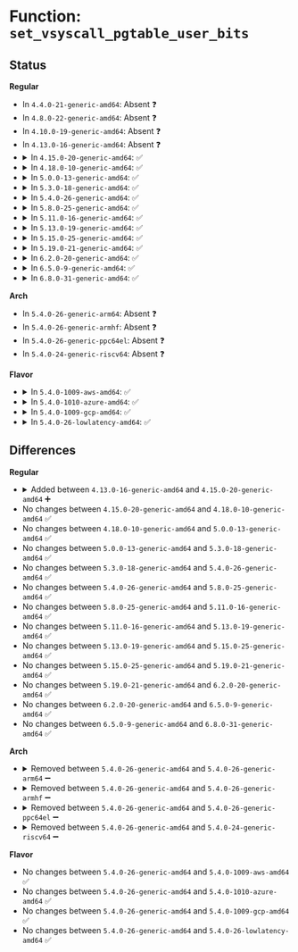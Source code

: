 # Function: <code>set_vsyscall_pgtable_user_bits</code>

## Status
<b>Regular</b>
<ul>
<li>
In <code>4.4.0-21-generic-amd64</code>: Absent ❓
</li>
<li>
In <code>4.8.0-22-generic-amd64</code>: Absent ❓
</li>
<li>
In <code>4.10.0-19-generic-amd64</code>: Absent ❓
</li>
<li>
In <code>4.13.0-16-generic-amd64</code>: Absent ❓
</li>
<li>
<details>
<summary>In <code>4.15.0-20-generic-amd64</code>: ✅</summary>

```c
void set_vsyscall_pgtable_user_bits(pgd_t * root)
```

```json
{
  "name": "set_vsyscall_pgtable_user_bits",
  "collision_type": "Unique Global",
  "inline_type": "No",
  "funcs": [
    {
      "addr": 18446744071602594766,
      "name": "set_vsyscall_pgtable_user_bits",
      "external": true,
      "loc": "arch/x86/entry/vsyscall/vsyscall_64.c:347",
      "file": "arch/x86/entry/vsyscall/vsyscall_64.c",
      "inline": "seen, unknown",
      "caller_inline": [],
      "caller_func": [
        "arch/x86/entry/vsyscall/vsyscall_64.c:map_vsyscall",
        "arch/x86/mm/pti.c:pti_init"
      ]
    }
  ],
  "symbols": [
    {
      "addr": 18446744071602594766,
      "name": "set_vsyscall_pgtable_user_bits",
      "section": ".init.text",
      "bind": "STB_GLOBAL",
      "size": 259
    }
  ]
}
```
</details>
</li>
<li>
<details>
<summary>In <code>4.18.0-10-generic-amd64</code>: ✅</summary>

```c
void set_vsyscall_pgtable_user_bits(pgd_t * root)
```

```json
{
  "name": "set_vsyscall_pgtable_user_bits",
  "collision_type": "Unique Global",
  "inline_type": "No",
  "funcs": [
    {
      "addr": 18446744071602763119,
      "name": "set_vsyscall_pgtable_user_bits",
      "external": true,
      "loc": "arch/x86/entry/vsyscall/vsyscall_64.c:343",
      "file": "arch/x86/entry/vsyscall/vsyscall_64.c",
      "inline": "seen, unknown",
      "caller_inline": [],
      "caller_func": [
        "arch/x86/entry/vsyscall/vsyscall_64.c:map_vsyscall",
        "arch/x86/mm/pti.c:pti_init"
      ]
    }
  ],
  "symbols": [
    {
      "addr": 18446744071602763119,
      "name": "set_vsyscall_pgtable_user_bits",
      "section": ".init.text",
      "bind": "STB_GLOBAL",
      "size": 234
    }
  ]
}
```
</details>
</li>
<li>
<details>
<summary>In <code>5.0.0-13-generic-amd64</code>: ✅</summary>

```c
void set_vsyscall_pgtable_user_bits(pgd_t * root)
```

```json
{
  "name": "set_vsyscall_pgtable_user_bits",
  "collision_type": "Unique Global",
  "inline_type": "No",
  "funcs": [
    {
      "addr": 18446744071604557212,
      "name": "set_vsyscall_pgtable_user_bits",
      "external": true,
      "loc": "arch/x86/entry/vsyscall/vsyscall_64.c:336",
      "file": "arch/x86/entry/vsyscall/vsyscall_64.c",
      "inline": "seen, unknown",
      "caller_inline": [],
      "caller_func": [
        "arch/x86/entry/vsyscall/vsyscall_64.c:map_vsyscall",
        "arch/x86/mm/pti.c:pti_init"
      ]
    }
  ],
  "symbols": [
    {
      "addr": 18446744071604557212,
      "name": "set_vsyscall_pgtable_user_bits",
      "section": ".init.text",
      "bind": "STB_GLOBAL",
      "size": 234
    }
  ]
}
```
</details>
</li>
<li>
<details>
<summary>In <code>5.3.0-18-generic-amd64</code>: ✅</summary>

```c
void set_vsyscall_pgtable_user_bits(pgd_t * root)
```

```json
{
  "name": "set_vsyscall_pgtable_user_bits",
  "collision_type": "Unique Global",
  "inline_type": "No",
  "funcs": [
    {
      "addr": 18446744071604651546,
      "name": "set_vsyscall_pgtable_user_bits",
      "external": true,
      "loc": "arch/x86/entry/vsyscall/vsyscall_64.c:357",
      "file": "arch/x86/entry/vsyscall/vsyscall_64.c",
      "inline": "seen, unknown",
      "caller_inline": [],
      "caller_func": [
        "arch/x86/entry/vsyscall/vsyscall_64.c:map_vsyscall",
        "arch/x86/mm/pti.c:pti_init"
      ]
    }
  ],
  "symbols": [
    {
      "addr": 18446744071604651546,
      "name": "set_vsyscall_pgtable_user_bits",
      "section": ".init.text",
      "bind": "STB_GLOBAL",
      "size": 234
    }
  ]
}
```
</details>
</li>
<li>
<details>
<summary>In <code>5.4.0-26-generic-amd64</code>: ✅</summary>

```c
void set_vsyscall_pgtable_user_bits(pgd_t * root)
```

```json
{
  "name": "set_vsyscall_pgtable_user_bits",
  "collision_type": "Unique Global",
  "inline_type": "No",
  "funcs": [
    {
      "addr": 18446744071604663818,
      "name": "set_vsyscall_pgtable_user_bits",
      "external": true,
      "loc": "arch/x86/entry/vsyscall/vsyscall_64.c:357",
      "file": "arch/x86/entry/vsyscall/vsyscall_64.c",
      "inline": "seen, unknown",
      "caller_inline": [],
      "caller_func": [
        "arch/x86/entry/vsyscall/vsyscall_64.c:map_vsyscall",
        "arch/x86/mm/pti.c:pti_init"
      ]
    }
  ],
  "symbols": [
    {
      "addr": 18446744071604663818,
      "name": "set_vsyscall_pgtable_user_bits",
      "section": ".init.text",
      "bind": "STB_GLOBAL",
      "size": 234
    }
  ]
}
```
</details>
</li>
<li>
<details>
<summary>In <code>5.8.0-25-generic-amd64</code>: ✅</summary>

```c
void set_vsyscall_pgtable_user_bits(pgd_t * root)
```

```json
{
  "name": "set_vsyscall_pgtable_user_bits",
  "collision_type": "Unique Global",
  "inline_type": "No",
  "funcs": [
    {
      "addr": 18446744071609014889,
      "name": "set_vsyscall_pgtable_user_bits",
      "external": true,
      "loc": "arch/x86/entry/vsyscall/vsyscall_64.c:357",
      "file": "arch/x86/entry/vsyscall/vsyscall_64.c",
      "inline": "seen, unknown",
      "caller_inline": [],
      "caller_func": [
        "arch/x86/entry/vsyscall/vsyscall_64.c:map_vsyscall",
        "arch/x86/mm/pti.c:pti_setup_vsyscall"
      ]
    }
  ],
  "symbols": [
    {
      "addr": 18446744071609014889,
      "name": "set_vsyscall_pgtable_user_bits",
      "section": ".init.text",
      "bind": "STB_GLOBAL",
      "size": 377
    }
  ]
}
```
</details>
</li>
<li>
<details>
<summary>In <code>5.11.0-16-generic-amd64</code>: ✅</summary>

```c
void set_vsyscall_pgtable_user_bits(pgd_t * root)
```

```json
{
  "name": "set_vsyscall_pgtable_user_bits",
  "collision_type": "Unique Global",
  "inline_type": "No",
  "funcs": [
    {
      "addr": 18446744071612076893,
      "name": "set_vsyscall_pgtable_user_bits",
      "external": true,
      "loc": "arch/x86/entry/vsyscall/vsyscall_64.c:357",
      "file": "arch/x86/entry/vsyscall/vsyscall_64.c",
      "inline": "seen, unknown",
      "caller_inline": [],
      "caller_func": [
        "arch/x86/entry/vsyscall/vsyscall_64.c:map_vsyscall",
        "arch/x86/mm/pti.c:pti_setup_vsyscall"
      ]
    }
  ],
  "symbols": [
    {
      "addr": 18446744071612076893,
      "name": "set_vsyscall_pgtable_user_bits",
      "section": ".init.text",
      "bind": "STB_GLOBAL",
      "size": 377
    }
  ]
}
```
</details>
</li>
<li>
<details>
<summary>In <code>5.13.0-19-generic-amd64</code>: ✅</summary>

```c
void set_vsyscall_pgtable_user_bits(pgd_t * root)
```

```json
{
  "name": "set_vsyscall_pgtable_user_bits",
  "collision_type": "Unique Global",
  "inline_type": "No",
  "funcs": [
    {
      "addr": 18446744071614215400,
      "name": "set_vsyscall_pgtable_user_bits",
      "external": true,
      "loc": "arch/x86/entry/vsyscall/vsyscall_64.c:357",
      "file": "arch/x86/entry/vsyscall/vsyscall_64.c",
      "inline": "seen, unknown",
      "caller_inline": [],
      "caller_func": [
        "arch/x86/entry/vsyscall/vsyscall_64.c:map_vsyscall",
        "arch/x86/mm/pti.c:pti_init"
      ]
    }
  ],
  "symbols": [
    {
      "addr": 18446744071614215400,
      "name": "set_vsyscall_pgtable_user_bits",
      "section": ".init.text",
      "bind": "STB_GLOBAL",
      "size": 377
    }
  ]
}
```
</details>
</li>
<li>
<details>
<summary>In <code>5.15.0-25-generic-amd64</code>: ✅</summary>

```c
void set_vsyscall_pgtable_user_bits(pgd_t * root)
```

```json
{
  "name": "set_vsyscall_pgtable_user_bits",
  "collision_type": "Unique Global",
  "inline_type": "No",
  "funcs": [
    {
      "addr": 18446744071615134192,
      "name": "set_vsyscall_pgtable_user_bits",
      "external": true,
      "loc": "arch/x86/entry/vsyscall/vsyscall_64.c:358",
      "file": "arch/x86/entry/vsyscall/vsyscall_64.c",
      "inline": "seen, unknown",
      "caller_inline": [],
      "caller_func": [
        "arch/x86/entry/vsyscall/vsyscall_64.c:map_vsyscall",
        "arch/x86/mm/pti.c:pti_init"
      ]
    }
  ],
  "symbols": [
    {
      "addr": 18446744071615134192,
      "name": "set_vsyscall_pgtable_user_bits",
      "section": ".init.text",
      "bind": "STB_GLOBAL",
      "size": 430
    }
  ]
}
```
</details>
</li>
<li>
<details>
<summary>In <code>5.19.0-21-generic-amd64</code>: ✅</summary>

```c
void set_vsyscall_pgtable_user_bits(pgd_t * root)
```

```json
{
  "name": "set_vsyscall_pgtable_user_bits",
  "collision_type": "Unique Global",
  "inline_type": "No",
  "funcs": [
    {
      "addr": 18446744071616897516,
      "name": "set_vsyscall_pgtable_user_bits",
      "external": true,
      "loc": "arch/x86/entry/vsyscall/vsyscall_64.c:358",
      "file": "arch/x86/entry/vsyscall/vsyscall_64.c",
      "inline": "seen, unknown",
      "caller_inline": [],
      "caller_func": [
        "arch/x86/entry/vsyscall/vsyscall_64.c:map_vsyscall",
        "arch/x86/mm/pti.c:pti_init"
      ]
    }
  ],
  "symbols": [
    {
      "addr": 18446744071616897516,
      "name": "set_vsyscall_pgtable_user_bits",
      "section": ".init.text",
      "bind": "STB_GLOBAL",
      "size": 443
    }
  ]
}
```
</details>
</li>
<li>
<details>
<summary>In <code>6.2.0-20-generic-amd64</code>: ✅</summary>

```c
void set_vsyscall_pgtable_user_bits(pgd_t * root)
```

```json
{
  "name": "set_vsyscall_pgtable_user_bits",
  "collision_type": "Unique Global",
  "inline_type": "No",
  "funcs": [
    {
      "addr": 18446744071627491376,
      "name": "set_vsyscall_pgtable_user_bits",
      "external": true,
      "loc": "arch/x86/entry/vsyscall/vsyscall_64.c:358",
      "file": "arch/x86/entry/vsyscall/vsyscall_64.c",
      "inline": "seen, unknown",
      "caller_inline": [],
      "caller_func": [
        "arch/x86/entry/vsyscall/vsyscall_64.c:map_vsyscall",
        "arch/x86/mm/pti.c:pti_init"
      ]
    }
  ],
  "symbols": [
    {
      "addr": 18446744071627491376,
      "name": "set_vsyscall_pgtable_user_bits",
      "section": ".init.text",
      "bind": "STB_GLOBAL",
      "size": 491
    }
  ]
}
```
</details>
</li>
<li>
<details>
<summary>In <code>6.5.0-9-generic-amd64</code>: ✅</summary>

```c
void set_vsyscall_pgtable_user_bits(pgd_t * root)
```

```json
{
  "name": "set_vsyscall_pgtable_user_bits",
  "collision_type": "Unique Global",
  "inline_type": "No",
  "funcs": [
    {
      "addr": 18446744071619235504,
      "name": "set_vsyscall_pgtable_user_bits",
      "external": true,
      "loc": "arch/x86/entry/vsyscall/vsyscall_64.c:358",
      "file": "arch/x86/entry/vsyscall/vsyscall_64.c",
      "inline": "seen, unknown",
      "caller_inline": [],
      "caller_func": [
        "arch/x86/entry/vsyscall/vsyscall_64.c:map_vsyscall",
        "arch/x86/mm/pti.c:pti_init"
      ]
    }
  ],
  "symbols": [
    {
      "addr": 18446744071619235504,
      "name": "set_vsyscall_pgtable_user_bits",
      "section": ".init.text",
      "bind": "STB_GLOBAL",
      "size": 491
    }
  ]
}
```
</details>
</li>
<li>
<details>
<summary>In <code>6.8.0-31-generic-amd64</code>: ✅</summary>

```c
void set_vsyscall_pgtable_user_bits(pgd_t * root)
```

```json
{
  "name": "set_vsyscall_pgtable_user_bits",
  "collision_type": "Unique Global",
  "inline_type": "No",
  "funcs": [
    {
      "addr": 18446744071621525584,
      "name": "set_vsyscall_pgtable_user_bits",
      "external": true,
      "loc": "arch/x86/entry/vsyscall/vsyscall_64.c:358",
      "file": "arch/x86/entry/vsyscall/vsyscall_64.c",
      "inline": "seen, unknown",
      "caller_inline": [],
      "caller_func": [
        "arch/x86/entry/vsyscall/vsyscall_64.c:map_vsyscall",
        "arch/x86/mm/pti.c:pti_init"
      ]
    }
  ],
  "symbols": [
    {
      "addr": 18446744071621525584,
      "name": "set_vsyscall_pgtable_user_bits",
      "section": ".init.text",
      "bind": "STB_GLOBAL",
      "size": 491
    }
  ]
}
```
</details>
</li>
</ul>
<b>Arch</b>
<ul>
<li>
In <code>5.4.0-26-generic-arm64</code>: Absent ❓
</li>
<li>
In <code>5.4.0-26-generic-armhf</code>: Absent ❓
</li>
<li>
In <code>5.4.0-26-generic-ppc64el</code>: Absent ❓
</li>
<li>
In <code>5.4.0-24-generic-riscv64</code>: Absent ❓
</li>
</ul>
<b>Flavor</b>
<ul>
<li>
<details>
<summary>In <code>5.4.0-1009-aws-amd64</code>: ✅</summary>

```c
void set_vsyscall_pgtable_user_bits(pgd_t * root)
```

```json
{
  "name": "set_vsyscall_pgtable_user_bits",
  "collision_type": "Unique Global",
  "inline_type": "No",
  "funcs": [
    {
      "addr": 18446744071604590090,
      "name": "set_vsyscall_pgtable_user_bits",
      "external": true,
      "loc": "arch/x86/entry/vsyscall/vsyscall_64.c:357",
      "file": "arch/x86/entry/vsyscall/vsyscall_64.c",
      "inline": "seen, unknown",
      "caller_inline": [],
      "caller_func": [
        "arch/x86/entry/vsyscall/vsyscall_64.c:map_vsyscall",
        "arch/x86/mm/pti.c:pti_init"
      ]
    }
  ],
  "symbols": [
    {
      "addr": 18446744071604590090,
      "name": "set_vsyscall_pgtable_user_bits",
      "section": ".init.text",
      "bind": "STB_GLOBAL",
      "size": 234
    }
  ]
}
```
</details>
</li>
<li>
<details>
<summary>In <code>5.4.0-1010-azure-amd64</code>: ✅</summary>

```c
void set_vsyscall_pgtable_user_bits(pgd_t * root)
```

```json
{
  "name": "set_vsyscall_pgtable_user_bits",
  "collision_type": "Unique Global",
  "inline_type": "No",
  "funcs": [
    {
      "addr": 18446744071604581767,
      "name": "set_vsyscall_pgtable_user_bits",
      "external": true,
      "loc": "arch/x86/entry/vsyscall/vsyscall_64.c:357",
      "file": "arch/x86/entry/vsyscall/vsyscall_64.c",
      "inline": "seen, unknown",
      "caller_inline": [],
      "caller_func": [
        "arch/x86/entry/vsyscall/vsyscall_64.c:map_vsyscall",
        "arch/x86/mm/pti.c:pti_init"
      ]
    }
  ],
  "symbols": [
    {
      "addr": 18446744071604581767,
      "name": "set_vsyscall_pgtable_user_bits",
      "section": ".init.text",
      "bind": "STB_GLOBAL",
      "size": 156
    }
  ]
}
```
</details>
</li>
<li>
<details>
<summary>In <code>5.4.0-1009-gcp-amd64</code>: ✅</summary>

```c
void set_vsyscall_pgtable_user_bits(pgd_t * root)
```

```json
{
  "name": "set_vsyscall_pgtable_user_bits",
  "collision_type": "Unique Global",
  "inline_type": "No",
  "funcs": [
    {
      "addr": 18446744071604667914,
      "name": "set_vsyscall_pgtable_user_bits",
      "external": true,
      "loc": "arch/x86/entry/vsyscall/vsyscall_64.c:357",
      "file": "arch/x86/entry/vsyscall/vsyscall_64.c",
      "inline": "seen, unknown",
      "caller_inline": [],
      "caller_func": [
        "arch/x86/entry/vsyscall/vsyscall_64.c:map_vsyscall",
        "arch/x86/mm/pti.c:pti_init"
      ]
    }
  ],
  "symbols": [
    {
      "addr": 18446744071604667914,
      "name": "set_vsyscall_pgtable_user_bits",
      "section": ".init.text",
      "bind": "STB_GLOBAL",
      "size": 234
    }
  ]
}
```
</details>
</li>
<li>
<details>
<summary>In <code>5.4.0-26-lowlatency-amd64</code>: ✅</summary>

```c
void set_vsyscall_pgtable_user_bits(pgd_t * root)
```

```json
{
  "name": "set_vsyscall_pgtable_user_bits",
  "collision_type": "Unique Global",
  "inline_type": "No",
  "funcs": [
    {
      "addr": 18446744071604667919,
      "name": "set_vsyscall_pgtable_user_bits",
      "external": true,
      "loc": "arch/x86/entry/vsyscall/vsyscall_64.c:357",
      "file": "arch/x86/entry/vsyscall/vsyscall_64.c",
      "inline": "seen, unknown",
      "caller_inline": [],
      "caller_func": [
        "arch/x86/entry/vsyscall/vsyscall_64.c:map_vsyscall",
        "arch/x86/mm/pti.c:pti_init"
      ]
    }
  ],
  "symbols": [
    {
      "addr": 18446744071604667919,
      "name": "set_vsyscall_pgtable_user_bits",
      "section": ".init.text",
      "bind": "STB_GLOBAL",
      "size": 234
    }
  ]
}
```
</details>
</li>
</ul>

## Differences
<b>Regular</b>
<ul>
<li>
<details>
<summary>Added between <code>4.13.0-16-generic-amd64</code> and <code>4.15.0-20-generic-amd64</code> ➕</summary>

```c
void set_vsyscall_pgtable_user_bits(pgd_t * root)
```
</details>
</li>
<li>
No changes between <code>4.15.0-20-generic-amd64</code> and <code>4.18.0-10-generic-amd64</code> ✅
</li>
<li>
No changes between <code>4.18.0-10-generic-amd64</code> and <code>5.0.0-13-generic-amd64</code> ✅
</li>
<li>
No changes between <code>5.0.0-13-generic-amd64</code> and <code>5.3.0-18-generic-amd64</code> ✅
</li>
<li>
No changes between <code>5.3.0-18-generic-amd64</code> and <code>5.4.0-26-generic-amd64</code> ✅
</li>
<li>
No changes between <code>5.4.0-26-generic-amd64</code> and <code>5.8.0-25-generic-amd64</code> ✅
</li>
<li>
No changes between <code>5.8.0-25-generic-amd64</code> and <code>5.11.0-16-generic-amd64</code> ✅
</li>
<li>
No changes between <code>5.11.0-16-generic-amd64</code> and <code>5.13.0-19-generic-amd64</code> ✅
</li>
<li>
No changes between <code>5.13.0-19-generic-amd64</code> and <code>5.15.0-25-generic-amd64</code> ✅
</li>
<li>
No changes between <code>5.15.0-25-generic-amd64</code> and <code>5.19.0-21-generic-amd64</code> ✅
</li>
<li>
No changes between <code>5.19.0-21-generic-amd64</code> and <code>6.2.0-20-generic-amd64</code> ✅
</li>
<li>
No changes between <code>6.2.0-20-generic-amd64</code> and <code>6.5.0-9-generic-amd64</code> ✅
</li>
<li>
No changes between <code>6.5.0-9-generic-amd64</code> and <code>6.8.0-31-generic-amd64</code> ✅
</li>
</ul>
<b>Arch</b>
<ul>
<li>
<details>
<summary>Removed between <code>5.4.0-26-generic-amd64</code> and <code>5.4.0-26-generic-arm64</code> ➖</summary>

```c
void set_vsyscall_pgtable_user_bits(pgd_t * root)
```
</details>
</li>
<li>
<details>
<summary>Removed between <code>5.4.0-26-generic-amd64</code> and <code>5.4.0-26-generic-armhf</code> ➖</summary>

```c
void set_vsyscall_pgtable_user_bits(pgd_t * root)
```
</details>
</li>
<li>
<details>
<summary>Removed between <code>5.4.0-26-generic-amd64</code> and <code>5.4.0-26-generic-ppc64el</code> ➖</summary>

```c
void set_vsyscall_pgtable_user_bits(pgd_t * root)
```
</details>
</li>
<li>
<details>
<summary>Removed between <code>5.4.0-26-generic-amd64</code> and <code>5.4.0-24-generic-riscv64</code> ➖</summary>

```c
void set_vsyscall_pgtable_user_bits(pgd_t * root)
```
</details>
</li>
</ul>
<b>Flavor</b>
<ul>
<li>
No changes between <code>5.4.0-26-generic-amd64</code> and <code>5.4.0-1009-aws-amd64</code> ✅
</li>
<li>
No changes between <code>5.4.0-26-generic-amd64</code> and <code>5.4.0-1010-azure-amd64</code> ✅
</li>
<li>
No changes between <code>5.4.0-26-generic-amd64</code> and <code>5.4.0-1009-gcp-amd64</code> ✅
</li>
<li>
No changes between <code>5.4.0-26-generic-amd64</code> and <code>5.4.0-26-lowlatency-amd64</code> ✅
</li>
</ul>
